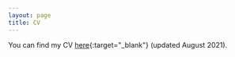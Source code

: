 ```yaml
---
layout: page
title: CV
---
```


You can find my CV [here](/pdfs/cv_august2021.pdf){:target="_blank"} (updated August 2021).